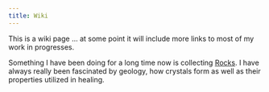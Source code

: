 ```yaml
---
title: Wiki
---
```

<!-- <style>  -->
  <!-- body {
  background-image: url(images/coffeebean.jpeg);
  background-repeat:repeat; 
  background-size: 10em;
}
/* *{color:#000;} */ -->
<!-- </style> -->



This is a wiki page ... at some point it will include more links to most of my work in progresses.

Something I have been doing for a long time now is collecting [Rocks](rocks.html). I have always really been fascinated by geology, how crystals form as well as their properties utilized in healing. 
 